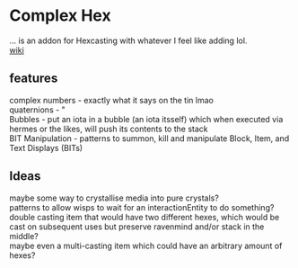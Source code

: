 # Complex Hex

... is an addon for Hexcasting with whatever I feel like adding lol. \
[wiki](https://complexhex.hexxy.media)

## features
complex numbers - exactly what it says on the tin lmao \
quaternions - " \
Bubbles - put an iota in a bubble (an iota itsself) which when executed via hermes or the likes, will push its contents to the stack \
BIT Manipulation - patterns to summon, kill and manipulate Block, Item, and Text Displays (BITs) 

## Ideas
maybe some way to crystallise media into pure crystals? \
patterns to allow wisps to wait for an interactionEntity to do something? \
double casting item that would have two different hexes, which would be cast on subsequent uses but preserve ravenmind and/or stack in the middle? \
maybe even a multi-casting item which could have an arbitrary amount of hexes? 
